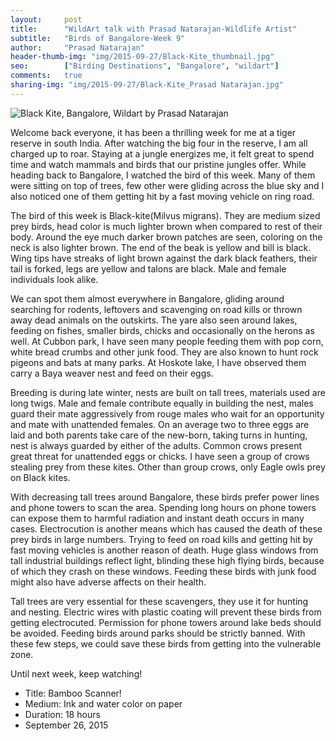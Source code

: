 ```yaml
---
layout:     post
title:      "WildArt talk with Prasad Natarajan-Wildlife Artist"
subtitle:   "Birds of Bangalore-Week 9"
author:     "Prasad Natarajan"
header-thumb-img: "img/2015-09-27/Black-Kite_thumbnail.jpg"
seo: 		["Birding Destinations", "Bangalore", "wildart"]
comments:   true
sharing-img: "img/2015-09-27/Black-Kite_Prasad Natarajan.jpg"
---
```



<img src="{{ site.baseurl }}/img/2015-09-27/Black-Kite_Prasad Natarajan.jpg" alt="Black Kite, Bangalore, Wildart by Prasad Natarajan">

<p>Welcome back everyone, it has been a thrilling week for me at a tiger reserve in south India. After watching the big four in the reserve, I am all charged up to roar. Staying at a jungle energizes me, it felt great to spend time and watch mammals and birds that our pristine jungles offer. While heading back to Bangalore, I watched the bird of this week. Many of them were sitting on top of trees, few other were gliding across the blue sky and I also noticed one of them getting hit by a fast moving vehicle on ring road.</p>

<p>The bird of this week is Black-kite(Milvus migrans). They are medium sized prey birds, head color is much lighter brown when compared to rest of their body. Around the eye much darker brown patches are seen, coloring on the neck is also lighter brown. The end of the beak is yellow and bill is black. Wing tips have streaks of light brown against the dark black feathers, their tail is forked, legs are yellow and talons are black. Male and female individuals look alike.</p> 

<p>We can spot them almost everywhere in Bangalore, gliding around searching for rodents, leftovers and scavenging on road kills or thrown away dead animals on the outskirts. The yare also seen around lakes, feeding on fishes, smaller birds, chicks and occasionally on the herons as well. At Cubbon park, I have seen many people feeding them with pop corn, white bread crumbs and other junk food. They are also known to hunt rock pigeons and bats at many parks. At Hoskote lake, I have observed them carry a Baya weaver nest and feed on their eggs.</p>

<p>Breeding is during late winter, nests are built on tall trees, materials used are long twigs. Male and female contribute equally in building the nest, males guard their mate aggressively from rouge males who wait for an opportunity and mate with unattended females. On an average two to three eggs are laid and both parents take care of the new-born, taking turns in hunting, nest is always guarded by either of the adults. Common crows present great threat for unattended eggs or chicks. I have seen a group of crows stealing prey from these kites. Other than group crows, only Eagle owls prey on Black kites.</p>

<p>With decreasing tall trees around Bangalore, these birds prefer power lines and phone towers to scan the area. Spending long hours on phone towers can expose them to harmful radiation and instant death occurs in many cases. Electrocution is another means which has caused the death of these prey birds in large numbers. Trying to feed on road kills and getting hit by fast moving vehicles is another reason of death. Huge glass windows from tall industrial buildings reflect light, blinding these high flying birds, because of which they crash on these windows. Feeding these birds with junk food might also have adverse affects on their health.</p> 

<p>Tall trees are very essential for these scavengers, they use it for hunting and nesting. Electric wires with plastic coating will prevent these birds from getting electrocuted. Permission for phone towers around lake beds should be avoided. Feeding birds around parks should be strictly banned. With these few steps, we could save these birds from getting into the vulnerable zone.</p>


<p>Until next week, keep watching!</p>

<p>
	<ul>
		 <li>Title: Bamboo Scanner! </li>
		 <li>Medium: Ink and water color on paper</li>
		 <li>Duration: 18 hours</li>
		 <li>September 26, 2015</li>
 	</ul>
</p>

